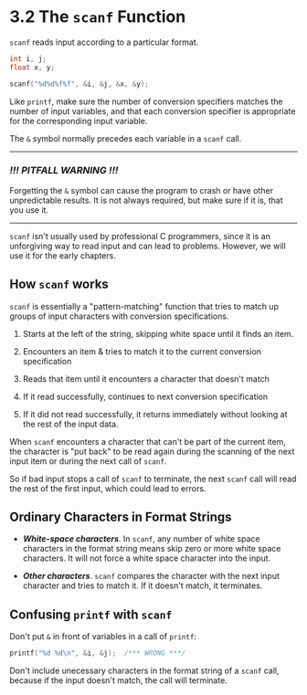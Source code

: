 # 3.2 The `scanf` Function

`scanf` reads input according to a particular format.

```c
int i, j;
float x, y;

scanf("%d%d%f%f", &i, &j, &x, &y);
```

Like `printf`, make sure the number of conversion specifiers matches the number of input variables, and that each conversion specifier is appropriate for the corresponding input variable.

The `&` symbol normally precedes each variable in a `scanf` call.

---

### ***!!! PITFALL WARNING !!!***

Forgetting the `&` symbol can cause the program to crash or have other unpredictable results. It is not always required, but make sure if it is, that you use it.

---

`scanf` isn't usually used by professional C programmers, since it is an unforgiving way to read input and can lead to problems. However, we will use it for the early chapters.

## How `scanf` works

`scanf` is essentially a "pattern-matching" function that tries to match up groups of input characters with conversion specifications.

1. Starts at the left of the string, skipping white space until it finds an item.

2. Encounters an item & tries to match it to the current conversion specification

3. Reads that item until it encounters a character that doesn't match

4. If it read successfully, continues to next conversion specification

5. If it did not read successfully, it returns immediately without looking at the rest of the input data.

When `scanf` encounters a character that can't be part of the current item, the character is "put back" to be read again during the scanning of the next input item or during the next call of `scanf`.

So if bad input stops a call of `scanf` to terminate, the next `scanf` call will read the rest of the first input, which could lead to errors.

## Ordinary Characters in Format Strings

- ***White-space characters***. In `scanf`, any number of white space characters in the format string means skip zero or more white space characters. It will not force a white space character into the input.

- ***Other characters***. `scanf` compares the character with the next input character and tries to match it. If it doesn't match, it terminates.

## Confusing `printf` with `scanf`

Don't put `&` in front of variables in a call of `printf`:

```c
printf("%d %d\n", &i, &j);  /*** WRONG ***/
```

Don't include unecessary characters in the format string of a `scanf` call, because if the input doesn't match, the call will terminate.
